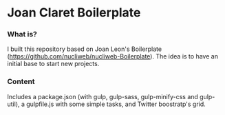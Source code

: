 # Joan Claret Boilerplate

### What is?
I built this repository based on Joan Leon's Boilerplate (https://github.com/nucliweb/nucliweb-Boilerplate).
The idea is to have an initial base to start new projects.

### Content
Includes a package.json (with gulp, gulp-sass, gulp-minify-css and gulp-util), a gulpfile.js with some simple tasks, and Twitter boostratp's grid.